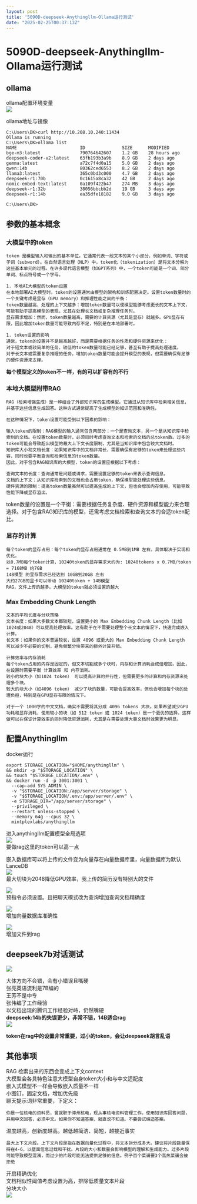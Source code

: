 ```yaml
---
layout: post
title: '5090D-deepseek-Anythingllm-Ollama运行测试'
date: "2025-02-25T00:37:13Z"
---
```

5090D-deepseek-Anythingllm-Ollama运行测试
=====================================

ollama
------

ollama配置环境变量  
![](https://img2024.cnblogs.com/blog/2415164/202502/2415164-20250221202930196-1102879150.png)

ollama地址与镜像

    C:\Users\DK>curl http://10.208.10.240:11434
    Ollama is running
    C:\Users\DK>ollama list
    NAME                        ID              SIZE      MODIFIED
    bge-m3:latest               790764642607    1.2 GB    28 hours ago
    deepseek-coder-v2:latest    63fb193b3a9b    8.9 GB    2 days ago
    gemma:latest                a72c7f4d0a15    5.0 GB    2 days ago
    qwen:14b                    80362ced6553    8.2 GB    2 days ago
    llama3:latest               365c0bd3c000    4.7 GB    2 days ago
    deepseek-r1:70b             0c1615a8ca32    42 GB     2 days ago
    nomic-embed-text:latest     0a109f422b47    274 MB    3 days ago
    deepseek-r1:32b             38056bbcbb2d    19 GB     3 days ago
    deepseek-r1:14b             ea35dfe18182    9.0 GB    3 days ago
    
    C:\Users\DK>
    

参数的基本概念
-------

### 大模型中的token

    token 是模型输入和输出的基本单位。它通常代表一段文本的某个小部分，例如单词、字符或子词（subword）。在自然语言处理（NLP）中，token化（tokenization）是将文本分解为这些基本单元的过程。在许多现代语言模型（如GPT系列）中，一个token可能是一个词、部分单词、标点符号或一个字母。
    
    1. 本地AI大模型的token设置
    在本地部署AI大模型时，token的设置通常由模型的架构和训练配置决定。设置token数量时的一个关键考虑是显存（GPU memory）和推理性能之间的平衡：
    token数量越高，处理的上下文越多：增加token数量可以使模型能够考虑更长的文本上下文，可能有助于提高模型的表现，尤其在处理长文档或复杂推理任务时。
    显存需求增加：然而，token数量越高，需要的计算资源（尤其是显存）就越多。GPU显存有限，因此增加token数量可能导致内存不足，特别是在本地部署时。
    
    1. token设置的影响
    通常，token的设置并不是越高越好，而是需要根据任务的性质和硬件资源来优化：
    对于短文本或较简单的任务，较低的token数量可能已经足够，甚至有助于提高处理速度。
    对于长文本或需要复杂推理的任务，增加token数量可能会提升模型的表现，但需要确保有足够的硬件资源来支撑。
    

**每个模型定义的token不一样，有的可以扩容有的不行**

### 本地大模型附带RAG

    RAG（检索增强生成）是一种结合了外部知识库的生成模型。它通过从知识库中检索相关信息，并基于这些信息生成回答。这种方式通常提高了生成模型的知识范围和准确性。
    
    在这种情况下，token设置可能受到以下因素的影响：
    
    输入token的限制：RAG模型的输入通常包含两部分：一个是查询文本，另一个是从知识库中检索到的文档。在设置token数量时，必须同时考虑查询文本和检索的文档的总token数。过多的token可能会导致超出模型的最大上下文长度限制，尤其是当知识库中包含较大文档时。
    知识库大小和文档长度：如果知识库中的文档非常长，需要确保有足够的token来处理这些内容，同时也要平衡查询和检索信息的token数量。
    因此，对于包含RAG知识库的大模型，token的设置应根据以下考虑：
    
    查询文本的长度：查询通常是问题或请求，需要设置足够的token来表示查询信息。
    文档的上下文：从知识库检索到的文档也会占用token，确保模型能处理这些信息。
    硬件资源的限制：提高token数量虽然可以提高生成的上下文，但也会增加内存使用，可能导致性能下降或显存溢出。
    

token数量的设置是一个平衡：需要根据任务复杂度、硬件资源和模型能力来合理选择。对于包含RAG知识库的模型，还需考虑文档检索和查询文本的合适token配比。

### 显存的计算

    每个token的显存占用：每个token的显存占用通常在 0.5MB到1MB 左右，具体取决于实现和优化。
    以0.7MB每个token计算，10240token的显存需求大约为: 10240tokens x 0.7MB/token = 7168MB 约7GB
    14B模型 的显存需求已经达到 10GB到20GB 左右
    大约27GB的显卡可以带动 10240token + 14B模型 
    RAG，文件上传的越多。大模型的token就必须设置的越大
    

### Max Embedding Chunk Length

    文本的平均长度与分块策略
    文本长度：如果大多数文本都较短，设置更小的 Max Embedding Chunk Length（比如1024或2048）可以提高处理效率。这有助于在不需要处理整个长文本的情况下，快速完成嵌入计算。
    长文本：如果你的文本普遍较长，设置 4096 或更大的 Max Embedding Chunk Length 可以减少不必要的切割，避免频繁分块带来的额外计算开销。
    
    计算效率与内存消耗
    每个token占用的内存是固定的，但文本切割成多个块时，内存和计算消耗会成倍增加。因此，在设置时需要平衡 计算效率 和 内存消耗。
    较小的块大小（如1024 token） 可以提高计算的并行性，但需要更多的计算和内存资源来处理多个块。
    较大的块大小（如4096 token） 减少了块的数量，可能会提高效率，但也会增加每个块的处理负担，特别是在GPU显存有限的情况下。
    
    对于一个 1000字的中文文档，确实不需要将其分成 4096 tokens 大块。如果希望减少GPU功耗和显存消耗，使用较小的块（如 512 token 或 1024 token）是一个更优的选择。这样做可以在保证计算效率的同时降低资源消耗，尤其是在需要处理大量文档时效果更为明显。
    

配置Anythingllm
-------------

docker运行

    export STORAGE_LOCATION="$HOME/anythingllm" \
    && mkdir -p "$STORAGE_LOCATION" \
    && touch "$STORAGE_LOCATION/.env" \
    && docker run -d -p 3001:3001 \
      --cap-add SYS_ADMIN \
      -v "$STORAGE_LOCATION:/app/server/storage" \
      -v "$STORAGE_LOCATION/.env:/app/server/.env" \
      -e STORAGE_DIR="/app/server/storage" \
      --privileged \
      --restart unless-stopped \
      --memory 64g --cpus 32 \
      mintplexlabs/anythingllm
    

进入anythingllm配置模型全局选项  
![](https://img2024.cnblogs.com/blog/2415164/202502/2415164-20250222160940836-312118526.png)  
要做rag这里的token可以高一点

嵌入数据库可以将上传的文件变为向量存在向量数据库里，向量数据库为默认LanceDB  
![](https://img2024.cnblogs.com/blog/2415164/202502/2415164-20250222161148916-1414331734.png)  
最大切块为2048降低GPU效率，我上传的简历没有特别大的文件

![](https://img2024.cnblogs.com/blog/2415164/202502/2415164-20250222161418900-1283130743.png)  
预指令必须设置。且把聊天模式改为查询增加查询文档精确度

![](https://img2024.cnblogs.com/blog/2415164/202502/2415164-20250222161617062-502224561.png)  
增加向量数据库准确性

![](https://img2024.cnblogs.com/blog/2415164/202502/2415164-20250222161736127-1666672260.png)  
增加文件到rag

deepseek7b对话测试
--------------

![](https://img2024.cnblogs.com/blog/2415164/202502/2415164-20250222162729867-1802099310.png)

大体方向不会错，会有小错误且嘴硬  
张亮英语流利是7B编的  
王芳不是中专  
张伟编了工作经验  
以文档出现的腾讯工作经验对峙，仍然嘴硬  
**deepseek:14b的失误更少，非常不错，14B适合rag**  
![](https://img2024.cnblogs.com/blog/2415164/202502/2415164-20250222163910981-516728240.png)

**token在rag中的设置非常重要，过小的token，会让deepseek胡言乱语**

其他事项
----

RAG 检索出来的东西会变成上下文context  
大模型会各具特色注意大模型自身token大小和与中文适配度  
嵌入式模型不一样会导致嵌入质量不一样  
小图钉，固定文档，增加优先级  
聊天提示词非常重要，下定义：

    你是一位核电的资料员，曾就职于漳州核电，现从事核电资料管理工作。使用知识库回答问题，并用中文回答，必须中文。如果你不知道答案，就直说不知道。不要尝试编造答案。
    

温度越高，创新度越高。越低越简洁、简短，越接近事实

    最大上下文片段。上下文片段是指在数据向量化过程中，将文本拆分成多大。建议将片段数量保持在4-6，以壁面信息过载和干扰。片段的大小和数量会影响模型的理解和生成能力。过多片段可能导致模型混淆，而过少的片段可能无法提供足够的信息。例子百个菜谱要3个高热菜谱会被拒绝
    

开启精确优化  
文档相似性阈值考虑设置为高，排除低质量文本片段  
分块大小  
![](https://img2024.cnblogs.com/blog/2415164/202502/2415164-20250222221501552-572922729.png)